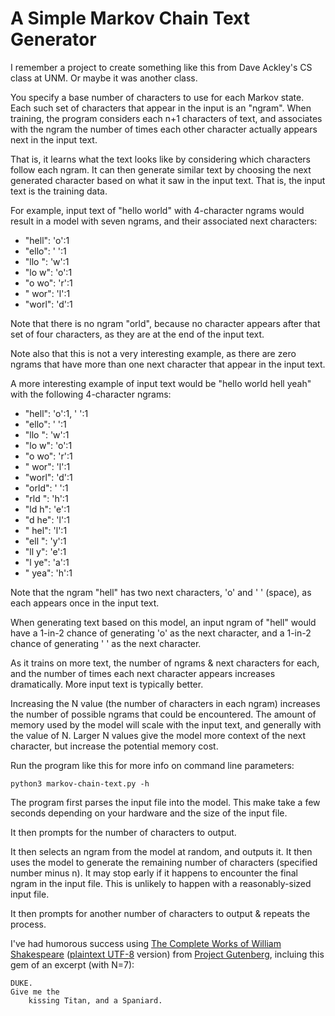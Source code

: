 # A Simple Markov Chain Text Generator

I remember a project to create something like this from Dave Ackley's CS class
at UNM. Or maybe it was another class.

You specify a base number of characters to use for each Markov state.
Each such set of characters that appear in the input is an "ngram".
When training, the program considers each n+1 characters of text, and
associates with the ngram the number of times each other character actually
appears next in the input text.

That is, it learns what the text looks like by considering which characters
follow each ngram. It can then generate similar text by choosing the next
generated character based on what it saw in the input text. That is, the
input text is the training data.

For example, input text of "hello world" with 4-character ngrams would result
in a model with seven ngrams, and their associated next characters:
- "hell": 'o':1
- "ello": ' ':1
- "llo ": 'w':1
- "lo w": 'o':1
- "o wo": 'r':1
- " wor": 'l':1
- "worl": 'd':1

Note that there is no ngram "orld", because no character appears after that
set of four characters, as they are at the end of the input text.

Note also that this is not a very interesting example, as there are zero ngrams
that have more than one next character that appear in the input text.

A more interesting example of input text would be "hello world hell yeah" with
the following 4-character ngrams:
- "hell": 'o':1, ' ':1
- "ello": ' ':1
- "llo ": 'w':1
- "lo w": 'o':1
- "o wo": 'r':1
- " wor": 'l':1
- "worl": 'd':1
- "orld": ' ':1
- "rld ": 'h':1
- "ld h": 'e':1
- "d he": 'l':1
- " hel": 'l':1
- "ell ": 'y':1
- "ll y": 'e':1
- "l ye": 'a':1
- " yea": 'h':1

Note that the ngram "hell" has two next characters, 'o' and ' ' (space), as
each appears once in the input text.

When generating text based on this model, an input ngram of "hell" would have a
1-in-2 chance of generating 'o' as the next character, and a 1-in-2 chance of
generating ' ' as the next character.

As it trains on more text, the number of ngrams & next characters for each, and
the number of times each next character appears increases dramatically. More
input text is typically better.

Increasing the N value (the number of characters in each ngram) increases the
number of possible ngrams that could be encountered. The amount of memory
used by the model will scale with the input text, and generally with
the value of N. Larger N values give the model more context of the next
character, but increase the potential memory cost.

Run the program like this for more info on command line parameters:
```
python3 markov-chain-text.py -h
```

The program first parses the input file into the model. This make take a few seconds depending on your hardware and the size of the input file.

It then prompts for the number of characters to output.

It then selects an ngram from the model at random, and outputs it.
It then uses the model to generate the remaining number of characters
(specified number minus n).
It may stop early if it happens to encounter the final ngram in the input file.
This is unlikely to happen with a reasonably-sized input file.

It then prompts for another number of characters to output & repeats the
process.

I've had humorous success using [The Complete Works of William Shakespeare](https://www.gutenberg.org/ebooks/100) ([plaintext UTF-8](https://www.gutenberg.org/ebooks/100.txt.utf-8) version) from [Project Gutenberg](https://www.gutenberg.org), incluing this gem of an excerpt (with N=7):
```
DUKE.
Give me the
    kissing Titan, and a Spaniard.
```
